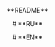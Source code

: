 <p align="center">**README**</p>

<p align="center">
# **RU**
</p>

<p align="center">
# **EN**
</p>


